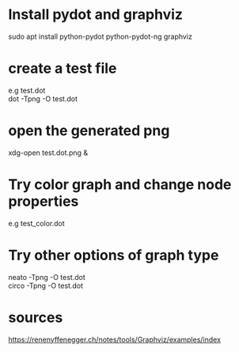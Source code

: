 # Install pydot and graphviz  
sudo apt install python-pydot python-pydot-ng graphviz 

# create a test file  
e.g test.dot   
dot -Tpng -O test.dot
# open the generated png
xdg-open test.dot.png &
# Try color graph and change node properties
e.g test_color.dot
# Try other options of graph type
neato -Tpng -O test.dot  
circo -Tpng -O test.dot

# sources
https://renenyffenegger.ch/notes/tools/Graphviz/examples/index  


